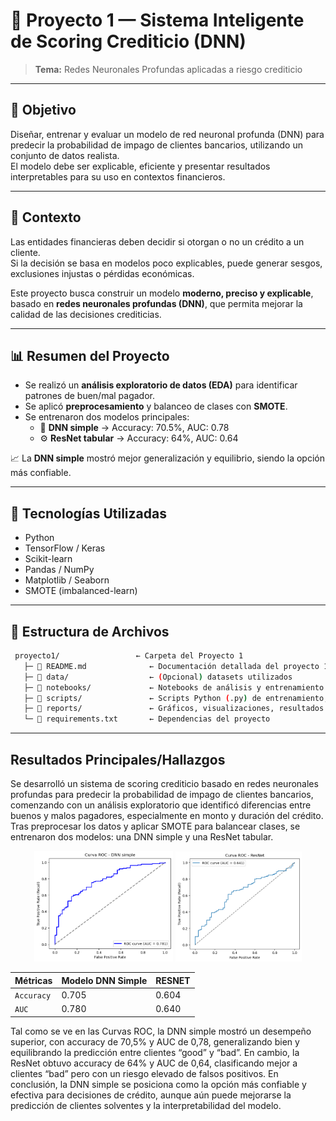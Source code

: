 # 🧠 Proyecto 1 — Sistema Inteligente de Scoring Crediticio (DNN)

> **Tema:** Redes Neuronales Profundas aplicadas a riesgo crediticio

---

## 🎯 Objetivo
Diseñar, entrenar y evaluar un modelo de red neuronal profunda (DNN) para predecir la probabilidad de impago de clientes bancarios, utilizando un conjunto de datos realista.  
El modelo debe ser explicable, eficiente y presentar resultados interpretables para su uso en contextos financieros.

---

## 🧩 Contexto
Las entidades financieras deben decidir si otorgan o no un crédito a un cliente.  
Si la decisión se basa en modelos poco explicables, puede generar sesgos, exclusiones injustas o pérdidas económicas.  

Este proyecto busca construir un modelo **moderno, preciso y explicable**, basado en **redes neuronales profundas (DNN)**, que permita mejorar la calidad de las decisiones crediticias.

---

## 📊 Resumen del Proyecto
- Se realizó un **análisis exploratorio de datos (EDA)** para identificar patrones de buen/mal pagador.  
- Se aplicó **preprocesamiento** y balanceo de clases con **SMOTE**.  
- Se entrenaron dos modelos principales:
  - 🧠 **DNN simple** → Accuracy: 70.5%, AUC: 0.78  
  - ⚙️ **ResNet tabular** → Accuracy: 64%, AUC: 0.64  

📈 La **DNN simple** mostró mejor generalización y equilibrio, siendo la opción más confiable.

---

## 🧰 Tecnologías Utilizadas
- Python  
- TensorFlow / Keras  
- Scikit-learn  
- Pandas / NumPy  
- Matplotlib / Seaborn  
- SMOTE (imbalanced-learn)

---

## 📂 Estructura de Archivos

```bash
 proyecto1/                 ← Carpeta del Proyecto 1
   ├─ 📜 README.md              ← Documentación detallada del proyecto 1
   ├─ 📂 data/                  ← (Opcional) datasets utilizados
   ├─ 📔 notebooks/             ← Notebooks de análisis y entrenamiento
   ├─ 📂 scripts/               ← Scripts Python (.py) de entrenamiento, preprocesamiento, etc.
   ├─ 📂 reports/               ← Gráficos, visualizaciones, resultados
   └─ 📜 requirements.txt       ← Dependencias del proyecto
```
--- 

## Resultados Principales/Hallazgos

Se desarrolló un sistema de scoring crediticio basado en redes neuronales profundas para predecir la probabilidad de impago de clientes bancarios, comenzando con un análisis exploratorio que identificó diferencias entre buenos y malos pagadores, especialmente en monto y duración del crédito. Tras preprocesar los datos y aplicar SMOTE para balancear clases, se entrenaron dos modelos: una DNN simple y una ResNet tabular. 

<p align="center">
  <img src="img/DNN_Simple.png" width="44%" />
  <img src="img/RESNET.png" width="40%" />
</p>

| Métricas  | Modelo DNN Simple | RESNET |
|-----------|-----------|-----------    |
| `Accuracy`|  0.705    |  0.604        |
|   `AUC`   |   0.780   |  0.640        |


Tal como se ve en las Curvas ROC, la DNN simple mostró un desempeño superior, con accuracy de 70,5% y AUC de 0,78, generalizando bien y equilibrando la predicción entre clientes “good” y “bad”. En cambio, la ResNet obtuvo accuracy de 64% y AUC de 0,64, clasificando mejor a clientes “bad” pero con un riesgo elevado de falsos positivos. En conclusión, la DNN simple se posiciona como la opción más confiable y efectiva para decisiones de crédito, aunque aún puede mejorarse la predicción de clientes solventes y la interpretabilidad del modelo.
